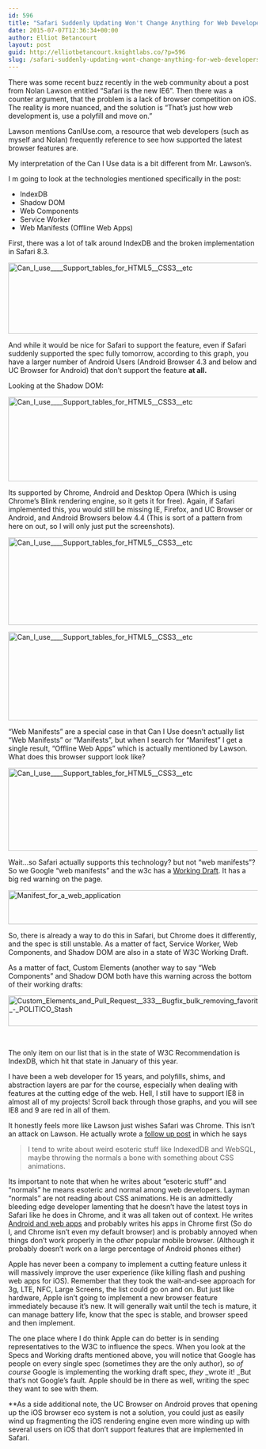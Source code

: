 ```yaml
---
id: 596
title: "Safari Suddenly Updating Won't Change Anything for Web Developers"
date: 2015-07-07T12:36:34+00:00
author: Elliot Betancourt
layout: post
guid: http://elliotbetancourt.knightlabs.co/?p=596
slug: /safari-suddenly-updating-wont-change-anything-for-web-developers/
---
```

There was some recent buzz recently in the web community about a post from Nolan Lawson entitled &#8220;Safari is the new IE6&#8221;. Then there was a counter argument, that the problem is a lack of browser competition on iOS. The reality is more nuanced, and the solution is &#8220;That&#8217;s just how web development is, use a polyfill and move on.&#8221;

Lawson mentions CanIUse.com, a resource that web developers (such as myself and Nolan) frequently reference to see how supported the latest browser features are.

My interpretation of the Can I Use data is a bit different from Mr. Lawson&#8217;s.

I m going to look at the technologies mentioned specifically in the post:

  * IndexDB
  * Shadow DOM
  * Web Components
  * Service Worker
  * Web Manifests (Offline Web Apps)

First, there was a lot of talk around IndexDB and the broken implementation in Safari 8.3.

[<img class="alignnone size-full wp-image-597" src="https://i1.wp.com/elliotbetancourt.knightlabs.co/wp-content/uploads/2015/07/Can_I_use____Support_tables_for_HTML5__CSS3__etc.png?resize=525%2C144" alt="Can_I_use____Support_tables_for_HTML5__CSS3__etc" width="525" height="144" srcset="https://i2.wp.com/elliotbetancourt.com/wp-content/uploads/2015/07/Can_I_use____Support_tables_for_HTML5__CSS3__etc.png?w=1247 1247w, https://i2.wp.com/elliotbetancourt.com/wp-content/uploads/2015/07/Can_I_use____Support_tables_for_HTML5__CSS3__etc.png?resize=300%2C83 300w, https://i2.wp.com/elliotbetancourt.com/wp-content/uploads/2015/07/Can_I_use____Support_tables_for_HTML5__CSS3__etc.png?resize=1024%2C282 1024w" sizes="(max-width: 706px) 89vw, (max-width: 767px) 82vw, 740px" data-recalc-dims="1" />](https://i1.wp.com/elliotbetancourt.knightlabs.co/wp-content/uploads/2015/07/Can_I_use____Support_tables_for_HTML5__CSS3__etc.png)

And while it would be nice for Safari to support the feature, even if Safari suddenly supported the spec fully tomorrow, according to this graph, you have a larger number of Android Users (Android Browser 4.3 and below and UC Browser for Android) that don&#8217;t support the feature **at all.**

Looking at the Shadow DOM:

[<img class="alignnone size-full wp-image-598" src="https://i0.wp.com/elliotbetancourt.knightlabs.co/wp-content/uploads/2015/07/Can_I_use____Support_tables_for_HTML5__CSS3__etc1.png?resize=525%2C171" alt="Can_I_use____Support_tables_for_HTML5__CSS3__etc" width="525" height="171" srcset="https://i0.wp.com/elliotbetancourt.com/wp-content/uploads/2015/07/Can_I_use____Support_tables_for_HTML5__CSS3__etc1.png?w=1247 1247w, https://i0.wp.com/elliotbetancourt.com/wp-content/uploads/2015/07/Can_I_use____Support_tables_for_HTML5__CSS3__etc1.png?resize=300%2C98 300w, https://i0.wp.com/elliotbetancourt.com/wp-content/uploads/2015/07/Can_I_use____Support_tables_for_HTML5__CSS3__etc1.png?resize=1024%2C333 1024w" sizes="(max-width: 706px) 89vw, (max-width: 767px) 82vw, 740px" data-recalc-dims="1" />](https://i0.wp.com/elliotbetancourt.knightlabs.co/wp-content/uploads/2015/07/Can_I_use____Support_tables_for_HTML5__CSS3__etc1.png)

Its supported by Chrome, Android and Desktop Opera (Which is using Chrome&#8217;s Blink rendering engine, so it gets it for free). Again, if Safari implemented this, you would still be missing IE, Firefox, and UC Browser or Android, and Android Browsers below 4.4 (This is sort of a pattern from here on out, so I will only just put the screenshots).

[<img class="alignnone size-full wp-image-599" src="https://i1.wp.com/elliotbetancourt.knightlabs.co/wp-content/uploads/2015/07/Can_I_use____Support_tables_for_HTML5__CSS3__etc2.png?resize=525%2C177" alt="Can_I_use____Support_tables_for_HTML5__CSS3__etc" width="525" height="177" srcset="https://i2.wp.com/elliotbetancourt.com/wp-content/uploads/2015/07/Can_I_use____Support_tables_for_HTML5__CSS3__etc2.png?w=1237 1237w, https://i2.wp.com/elliotbetancourt.com/wp-content/uploads/2015/07/Can_I_use____Support_tables_for_HTML5__CSS3__etc2.png?resize=300%2C101 300w, https://i2.wp.com/elliotbetancourt.com/wp-content/uploads/2015/07/Can_I_use____Support_tables_for_HTML5__CSS3__etc2.png?resize=1024%2C345 1024w" sizes="(max-width: 706px) 89vw, (max-width: 767px) 82vw, 740px" data-recalc-dims="1" />](https://i1.wp.com/elliotbetancourt.knightlabs.co/wp-content/uploads/2015/07/Can_I_use____Support_tables_for_HTML5__CSS3__etc2.png)

[<img class="alignnone size-full wp-image-600" src="https://i0.wp.com/elliotbetancourt.knightlabs.co/wp-content/uploads/2015/07/Can_I_use____Support_tables_for_HTML5__CSS3__etc3.png?resize=525%2C179" alt="Can_I_use____Support_tables_for_HTML5__CSS3__etc" width="525" height="179" srcset="https://i1.wp.com/elliotbetancourt.com/wp-content/uploads/2015/07/Can_I_use____Support_tables_for_HTML5__CSS3__etc3.png?w=1265 1265w, https://i1.wp.com/elliotbetancourt.com/wp-content/uploads/2015/07/Can_I_use____Support_tables_for_HTML5__CSS3__etc3.png?resize=300%2C102 300w, https://i1.wp.com/elliotbetancourt.com/wp-content/uploads/2015/07/Can_I_use____Support_tables_for_HTML5__CSS3__etc3.png?resize=1024%2C349 1024w" sizes="(max-width: 706px) 89vw, (max-width: 767px) 82vw, 740px" data-recalc-dims="1" />](https://i0.wp.com/elliotbetancourt.knightlabs.co/wp-content/uploads/2015/07/Can_I_use____Support_tables_for_HTML5__CSS3__etc3.png)

&#8220;Web Manifests&#8221; are a special case in that Can I Use doesn&#8217;t actually list &#8220;Web Manifests&#8221; or &#8220;Manifests&#8221;, but when I search for &#8220;Manifest&#8221; I get a single result, &#8220;Offline Web Apps&#8221; which is actually mentioned by Lawson. What does this browser support look like?

[<img class="alignnone size-full wp-image-601" src="https://i0.wp.com/elliotbetancourt.knightlabs.co/wp-content/uploads/2015/07/Can_I_use____Support_tables_for_HTML5__CSS3__etc4.png?resize=525%2C168" alt="Can_I_use____Support_tables_for_HTML5__CSS3__etc" width="525" height="168" srcset="https://i2.wp.com/elliotbetancourt.com/wp-content/uploads/2015/07/Can_I_use____Support_tables_for_HTML5__CSS3__etc4.png?w=1251 1251w, https://i2.wp.com/elliotbetancourt.com/wp-content/uploads/2015/07/Can_I_use____Support_tables_for_HTML5__CSS3__etc4.png?resize=300%2C96 300w, https://i2.wp.com/elliotbetancourt.com/wp-content/uploads/2015/07/Can_I_use____Support_tables_for_HTML5__CSS3__etc4.png?resize=1024%2C328 1024w" sizes="(max-width: 706px) 89vw, (max-width: 767px) 82vw, 740px" data-recalc-dims="1" />](https://i0.wp.com/elliotbetancourt.knightlabs.co/wp-content/uploads/2015/07/Can_I_use____Support_tables_for_HTML5__CSS3__etc4.png)

Wait&#8230;so Safari actually supports this technology? but not &#8220;web manifests&#8221;? So we Google &#8220;web manifests&#8221; and the w3c has a <a href="https://w3c.github.io/manifest/" target="_blank">Working Draft</a>. It has a big red warning on the page.

[<img class="alignnone size-full wp-image-602" src="https://i0.wp.com/elliotbetancourt.knightlabs.co/wp-content/uploads/2015/07/Manifest_for_a_web_application.png?resize=525%2C69" alt="Manifest_for_a_web_application" width="525" height="69" srcset="https://i1.wp.com/elliotbetancourt.com/wp-content/uploads/2015/07/Manifest_for_a_web_application.png?w=1322 1322w, https://i1.wp.com/elliotbetancourt.com/wp-content/uploads/2015/07/Manifest_for_a_web_application.png?resize=300%2C40 300w, https://i1.wp.com/elliotbetancourt.com/wp-content/uploads/2015/07/Manifest_for_a_web_application.png?resize=1024%2C136 1024w" sizes="(max-width: 706px) 89vw, (max-width: 767px) 82vw, 740px" data-recalc-dims="1" />](https://i0.wp.com/elliotbetancourt.knightlabs.co/wp-content/uploads/2015/07/Manifest_for_a_web_application.png)

So, there is already a way to do this in Safari, but Chrome does it differently, and the spec is still unstable. As a matter of fact, Service Worker, Web Components, and Shadow DOM are also in a state of W3C Working Draft.

As a matter of fact, Custom Elements (another way to say &#8220;Web Components&#8221; and Shadow DOM both have this warning across the bottom of their working drafts:

[<img class="alignnone size-full wp-image-603" src="https://i1.wp.com/elliotbetancourt.knightlabs.co/wp-content/uploads/2015/07/Custom_Elements_and_Pull_Request__333__Bugfix_bulk_removing_favorites_-_POLITICO_Stash.png?resize=525%2C62" alt="Custom_Elements_and_Pull_Request__333__Bugfix_bulk_removing_favorites_-_POLITICO_Stash" width="525" height="62" srcset="https://i1.wp.com/elliotbetancourt.com/wp-content/uploads/2015/07/Custom_Elements_and_Pull_Request__333__Bugfix_bulk_removing_favorites_-_POLITICO_Stash.png?w=1046 1046w, https://i1.wp.com/elliotbetancourt.com/wp-content/uploads/2015/07/Custom_Elements_and_Pull_Request__333__Bugfix_bulk_removing_favorites_-_POLITICO_Stash.png?resize=300%2C35 300w, https://i1.wp.com/elliotbetancourt.com/wp-content/uploads/2015/07/Custom_Elements_and_Pull_Request__333__Bugfix_bulk_removing_favorites_-_POLITICO_Stash.png?resize=1024%2C120 1024w" sizes="(max-width: 706px) 89vw, (max-width: 767px) 82vw, 740px" data-recalc-dims="1" />](https://i1.wp.com/elliotbetancourt.knightlabs.co/wp-content/uploads/2015/07/Custom_Elements_and_Pull_Request__333__Bugfix_bulk_removing_favorites_-_POLITICO_Stash.png)

&nbsp;

The only item on our list that is in the state of W3C Recommendation is IndexDB, which hit that state in January of this year.

I have been a web developer for 15 years, and polyfills, shims, and abstraction layers are par for the course, especially when dealing with features at the cutting edge of the web. Hell, I still have to support IE8 in almost all of my projects! Scroll back through those graphs, and you will see IE8 and 9 are red in all of them.

It honestly feels more like Lawson just wishes Safari was Chrome. This isn&#8217;t an attack on Lawson. He actually wrote a <a href="http://nolanlawson.com/2015/07/05/safari-is-the-new-ie-2-revenge-of-the-linkbait/" target="_blank">follow up post</a> in which he says

> I tend to write about weird esoteric stuff like IndexedDB and WebSQL, maybe throwing the normals a bone with something about CSS animations.

Its important to note that when he writes about &#8220;esoteric stuff&#8221; and &#8220;normals&#8221; he means esoteric and normal among web developers. Layman &#8220;normals&#8221; are not reading about CSS animations. He is an admittedly bleeding edge developer lamenting that he doesn&#8217;t have the latest toys in Safari like he does in Chrome, and it was all taken out of context. He writes <a href="http://nolanlawson.com/apps/" target="_blank">Android and web apps</a> and probably writes his apps in Chrome first (So do I, and Chrome isn&#8217;t even my default browser) and is probably annoyed when things don&#8217;t work properly in the _other_ popular mobile browser. (Although it probably doesn&#8217;t work on a large percentage of Android phones either)

Apple has never been a company to implement a cutting feature unless it will massively improve the user experience (like killing flash and pushing web apps for iOS). Remember that they took the wait-and-see approach for 3g, LTE, NFC, Large Screens, the list could go on and on. But just like hardware, Apple isn&#8217;t going to implement a new browser feature immediately because it&#8217;s new. It will generally wait until the tech is mature, it can manage battery life, know that the spec is stable, and browser speed and then implement.

The one place where I do think Apple can do better is in sending representatives to the W3C to influence the specs. When you look at the Specs and Working drafts mentioned above, you will notice that Google has people on every single spec (sometimes they are the only author), so _of course_ Google is implementing the working draft spec, _they_ _wrote it! _But that&#8217;s not Google&#8217;s fault. Apple should be in there as well, writing the spec they want to see with them.

**As a side additional note, the UC Browser on Android proves that opening up the iOS browser eco system is not a solution, you could just as easily wind up fragmenting the iOS rendering engine even more winding up with several users on iOS that don&#8217;t support features that are implemented in Safari.